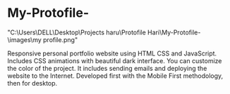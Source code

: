 ﻿# My-Protofile-
"C:\Users\DELL\Desktop\Projects haru\Protofile Hari\My-Protofile-\images\my profile.png"



Responsive personal portfolio website using HTML CSS and JavaScript. Includes CSS animations with beautiful dark interface. 
You can customize the color of the project. It includes sending emails and deploying the website to the Internet. Developed first with the Mobile First methodology, then for desktop.
